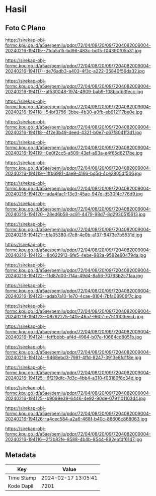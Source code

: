 # Hasil

## Foto C Plano

https://sirekap-obj-formc.kpu.go.id/a5ae/pemilu/pdpr/72/04/08/20/09/7204082009004-20240216-194115--71da5a15-bd96-483c-bd15-f04390f05b31.jpg

https://sirekap-obj-formc.kpu.go.id/a5ae/pemilu/pdpr/72/04/08/20/09/7204082009004-20240216-194117--de76adb3-a403-4f3c-a222-35840f56da32.jpg

https://sirekap-obj-formc.kpu.go.id/a5ae/pemilu/pdpr/72/04/08/20/09/7204082009004-20240216-194117--af530048-1974-4909-bab9-108bcdb3fecc.jpg

https://sirekap-obj-formc.kpu.go.id/a5ae/pemilu/pdpr/72/04/08/20/09/7204082009004-20240216-194118--54bf3756-3bbe-4b30-a0fb-eb912117be0e.jpg

https://sirekap-obj-formc.kpu.go.id/a5ae/pemilu/pdpr/72/04/08/20/09/7204082009004-20240216-194118--4f2e3b49-deed-4321-b0e7-c67f8041f3d1.jpg

https://sirekap-obj-formc.kpu.go.id/a5ae/pemilu/pdpr/72/04/08/20/09/7204082009004-20240216-194119--0e0f2cc5-a509-43ef-a93a-e4f65d6217be.jpg

https://sirekap-obj-formc.kpu.go.id/a5ae/pemilu/pdpr/72/04/08/20/09/7204082009004-20240216-194119--1ffb6981-4ae9-4166-bd5d-4ce3805df506.jpg

https://sirekap-obj-formc.kpu.go.id/a5ae/pemilu/pdpr/72/04/08/20/09/7204082009004-20240216-194120--ada4fac1-13e3-45ae-947d-d530f4c776d9.jpg

https://sirekap-obj-formc.kpu.go.id/a5ae/pemilu/pdpr/72/04/08/20/09/7204082009004-20240216-194120--28ed6b58-ac81-4479-98d7-8d2930515613.jpg

https://sirekap-obj-formc.kpu.go.id/a5ae/pemilu/pdpr/72/04/08/20/09/7204082009004-20240216-194121--bfa05380-f7c8-4e0b-a137-9473e7b5531d.jpg

https://sirekap-obj-formc.kpu.go.id/a5ae/pemilu/pdpr/72/04/08/20/09/7204082009004-20240216-194122--8b622913-6fe5-4ebe-982a-9582e60479da.jpg

https://sirekap-obj-formc.kpu.go.id/a5ae/pemilu/pdpr/72/04/08/20/09/7204082009004-20240216-194122--11d87d00-7f4a-49d4-8a56-70763b2c71aa.jpg

https://sirekap-obj-formc.kpu.go.id/a5ae/pemilu/pdpr/72/04/08/20/09/7204082009004-20240216-194123--adab7a10-1e70-4cae-8104-7bfa08906f7c.jpg

https://sirekap-obj-formc.kpu.go.id/a5ae/pemilu/pdpr/72/04/08/20/09/7204082009004-20240216-194123--08762275-14f5-46a7-9607-e751f003eecb.jpg

https://sirekap-obj-formc.kpu.go.id/a5ae/pemilu/pdpr/72/04/08/20/09/7204082009004-20240216-194124--feffbbbb-af4d-4984-b07e-f0664cd8051b.jpg

https://sirekap-obj-formc.kpu.go.id/a5ae/pemilu/pdpr/72/04/08/20/09/7204082009004-20240216-194124--9468ebd3-7981-4ffd-8247-3913e8fd1f8e.jpg

https://sirekap-obj-formc.kpu.go.id/a5ae/pemilu/pdpr/72/04/08/20/09/7204082009004-20240216-194125--6f219dfc-7d3c-4bb4-a310-f03180f8c34d.jpg

https://sirekap-obj-formc.kpu.go.id/a5ae/pemilu/pdpr/72/04/08/20/09/7204082009004-20240216-194125--b9099e39-6446-4e92-90de-0791101103d4.jpg

https://sirekap-obj-formc.kpu.go.id/a5ae/pemilu/pdpr/72/04/08/20/09/7204082009004-20240216-194126--a4cec584-a2a6-468f-b40c-88606c868063.jpg

https://sirekap-obj-formc.kpu.go.id/a5ae/pemilu/pdpr/72/04/08/20/09/7204082009004-20240216-194116--2f2b82fe-8588-4b4b-8544-892eafdf6147.jpg


## Metadata

| Key        | Value               |
| ---------- | ------------------- |
| Time Stamp | 2024-02-17 13:05:41 |
| Kode Dapil | 7201                |



